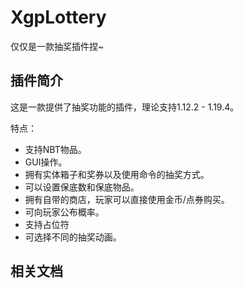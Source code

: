 # XgpLottery 

仅仅是一款抽奖插件捏~

## 插件简介

这是一款提供了抽奖功能的插件，理论支持1.12.2 - 1.19.4。

特点：  

- 支持NBT物品。
- GUI操作。
- 拥有实体箱子和奖券以及使用命令的抽奖方式。
- 可以设置保底数和保底物品。
- 拥有自带的商店，玩家可以直接使用金币/点券购买。
- 可向玩家公布概率。
- 支持占位符
- 可选择不同的抽奖动画。



## 相关文档